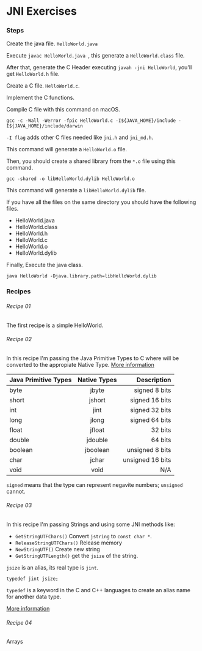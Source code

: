 # JNI Exercises

### Steps

Create the java file. `HelloWorld.java`

Execute `javac HelloWorld.java `, this generate a `HelloWorld.class` file.

After that, generate the C Header executing `javah -jni HelloWorld`, you'll get `HelloWorld.h` file.

Create a C file. `HelloWorld.c`.

Implement the C functions.

Compile C file with this command on macOS.

`gcc -c -Wall -Werror -fpic HelloWorld.c -I${JAVA_HOME}/include -I${JAVA_HOME}/include/darwin`

`-I flag` adds other C files needed like `jni.h` and `jni_md.h`.

This command will generate a `HelloWorld.o` file.

Then, you should create a shared library from the `*.o` file using this command.

`gcc -shared -o libHelloWorld.dylib HelloWorld.o`

This command will generate a `libHelloWorld.dylib` file.

If you have all the files on the same directory you should have the following files.

* HelloWorld.java
* HelloWorld.class
* HelloWorld.h
* HelloWorld.c
* HelloWorld.o
* HelloWorld.dylib

Finally, Execute the java class.

`java HelloWorld -Djava.library.path=libHelloWorld.dylib`

### Recipes

###### Recipe 01

The first recipe is a simple HelloWorld.

###### Recipe 02

In this recipe I'm passing the Java Primitive Types to C where will be converted to the appropiate Native Type. [More information](https://docs.oracle.com/javase/7/docs/technotes/guides/jni/spec/types.html)

| Java Primitive Types        | Native Types           | Description     |
| --------------------------- |:----------------------:| ---------------:|
| byte | jbyte | signed 8 bits |
| short | jshort | signed 16 bits |
| int | jint | signed 32 bits |
| long | jlong | signed 64 bits |
| float | jfloat | 32 bits |
| double | jdouble | 64 bits |
| boolean  | jboolean | unsigned 8 bits |
| char | jchar | unsigned 16 bits |
| void | void | N/A |

`signed` means that the type can represent negavite numbers; `unsigned` cannot.

###### Recipe 03

In this recipe I'm passing Strings and using some JNI methods like:

* `GetStringUTFChars()` Convert `jstring` to `const char *`.
* `ReleaseStringUTFChars()` Release memory
* `NewStringUTF()` Create new string
* `GetStringUTFLength()` get the `jsize` of the string.

`jsize` is an alias, its real type is `jint`.

`typedef jint jsize;`

`typedef` is a keyword in the C and C++ languages to create an alias name for another data type.

[More information](http://www.softlab.ntua.gr/facilities/documentation/unix/java/tutorial/native1.1/implementing/string.html)

###### Recipe 04

Arrays



